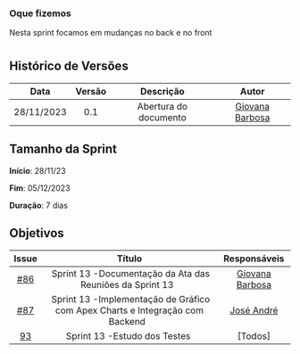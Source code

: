 ### Oque fizemos

Nesta sprint focamos em mudanças no back e no front

#
## Histórico de Versões

| Data       | Versão | Descrição                                 | Autor             |
| :--------: | :----: | :--------------------:                    | :---------------: |
| 28/11/2023 |  0.1   | Abertura do documento                     | [Giovana Barbosa ](https://github.com/gio221) |

## Tamanho da Sprint

**Início**: 28/11/23

**Fim**: 05/12/2023

**Duração**: 7 dias
## Objetivos
|                            Issue                             |              Título               |                    Responsáveis                     |
| :----------------------------------------------------------: | :-------------------------------: | :-------------------------------------------------: |
| [#86](https://github.com/unb-mds/2023-2-Squad07/issues/86) |  Sprint 13 -Documentação da Ata das Reuniões da Sprint 13   |[Giovana Barbosa ](https://github.com/gio221)  |
| [#87](https://github.com/unb-mds/2023-2-Squad07/issues/87) |  Sprint 13 -Implementação de Gráfico com Apex Charts e Integração com Backend  | [José André](https://github.com/joseandre25) |
| [93](https://github.com/unb-mds/2023-2-Squad07/issues/93) |  Sprint 13 -Estudo dos Testes   |[Todos] |